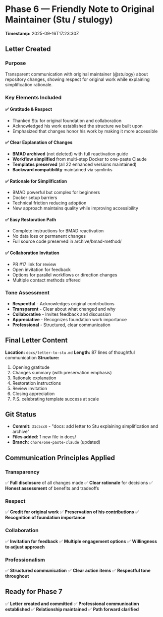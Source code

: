 # Phase 6 — Friendly Note to Original Maintainer (Stu / stulogy)
**Timestamp:** 2025-09-16T17:23:30Z

## Letter Created

### Purpose
Transparent communication with original maintainer (@stulogy) about repository changes, showing respect for original work while explaining simplification rationale.

### Key Elements Included

#### ✅ Gratitude & Respect
- Thanked Stu for original foundation and collaboration
- Acknowledged his work established the structure we built upon
- Emphasized that changes honor his work by making it more accessible

#### ✅ Clear Explanation of Changes
- **BMAD archived** (not deleted) with full reactivation guide
- **Workflow simplified** from multi-step Docker to one-paste Claude
- **Templates preserved** (all 22 enhanced versions maintained)
- **Backward compatibility** maintained via symlinks

#### ✅ Rationale for Simplification
- BMAD powerful but complex for beginners
- Docker setup barriers
- Technical friction reducing adoption
- New approach maintains quality while improving accessibility

#### ✅ Easy Restoration Path
- Complete instructions for BMAD reactivation
- No data loss or permanent changes
- Full source code preserved in archive/bmad-method/

#### ✅ Collaboration Invitation
- PR #17 link for review
- Open invitation for feedback
- Options for parallel workflows or direction changes
- Multiple contact methods offered

### Tone Assessment
- **Respectful** - Acknowledges original contributions
- **Transparent** - Clear about what changed and why
- **Collaborative** - Invites feedback and discussion
- **Appreciative** - Recognizes foundation work importance
- **Professional** - Structured, clear communication

## Final Letter Content

**Location:** `docs/letter-to-stu.md`
**Length:** 87 lines of thoughtful communication
**Structure:**
1. Opening gratitude
2. Changes summary (with preservation emphasis)
3. Rationale explanation
4. Restoration instructions
5. Review invitation
6. Closing appreciation
7. P.S. celebrating template success at scale

## Git Status
- **Commit:** `31c5cc0` - "docs: add letter to Stu explaining simplification and archive"
- **Files added:** 1 new file in docs/
- **Branch:** `chore/one-paste-claude` (updated)

## Communication Principles Applied

### Transparency
✅ **Full disclosure** of all changes made
✅ **Clear rationale** for decisions
✅ **Honest assessment** of benefits and tradeoffs

### Respect
✅ **Credit for original work**
✅ **Preservation of his contributions**
✅ **Recognition of foundation importance**

### Collaboration
✅ **Invitation for feedback**
✅ **Multiple engagement options**
✅ **Willingness to adjust approach**

### Professionalism
✅ **Structured communication**
✅ **Clear action items**
✅ **Respectful tone throughout**

## Ready for Phase 7
✅ **Letter created and committed**
✅ **Professional communication established**
✅ **Relationship maintained**
✅ **Path forward clarified**